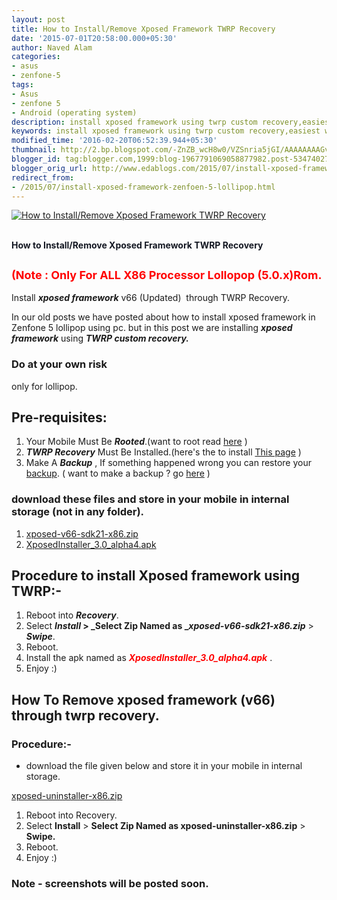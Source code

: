 ```yaml
---
layout: post
title: How to Install/Remove Xposed Framework TWRP Recovery
date: '2015-07-01T20:58:00.000+05:30'
author: Naved Alam
categories:
- asus
- zenfone-5
tags:
- Asus
- zenfone 5
- Android (operating system)
description: install xposed framework using twrp custom recovery,easiest way to install and remove xposed framework without pc, install xposed framework without pc, twrp
keywords: install xposed framework using twrp custom recovery,easiest way to install and remove xposed framework without pc, install xposed framework without pc, twrp
modified_time: '2016-02-20T06:52:39.944+05:30'
thumbnail: http://2.bp.blogspot.com/-ZnZB_wcH8w0/VZSnria5jGI/AAAAAAAAGvM/pv6-O5PzdGs/s72-c/How-to-Install-Remove-Xposed-Framework-TWRP-Recovery.png
blogger_id: tag:blogger.com,1999:blog-1967791069058877982.post-5347402738793099533
blogger_orig_url: http://www.edablogs.com/2015/07/install-xposed-framework-zenfoen-5-lollipop.html
redirect_from:
- /2015/07/install-xposed-framework-zenfoen-5-lollipop.html
---
```


[![How to Install/Remove Xposed Framework TWRP Recovery](http://2.bp.blogspot.com/-ZnZB_wcH8w0/VZSnria5jGI/AAAAAAAAGvM/pv6-O5PzdGs/s1600/How-to-Install-Remove-Xposed-Framework-TWRP-Recovery.png "How to Install/Remove Xposed Framework TWRP Recovery")](http://2.bp.blogspot.com/-ZnZB_wcH8w0/VZSnria5jGI/AAAAAAAAGvM/pv6-O5PzdGs/s1600/How-to-Install-Remove-Xposed-Framework-TWRP-Recovery.png)

## <span style="color: #141823;"><span style="font-size: 14px; line-height: 19.3199996948242px;">How to Install/Remove Xposed Framework TWRP Recovery</span></span>

## <span style="color: red; font-size: large; line-height: 19.3199996948242px;">(Note : Only For ALL X86 Processor Lollopop (5.0.x)Rom.</span>

Install **_xposed framework_** v66 (Updated)  through TWRP Recovery.  

In our old posts we have posted about how to install xposed framework in Zenfone 5 lollipop using pc. but in this post we are installing **_xposed framework_** using **_TWRP custom recovery._**  

### Do at your own risk

only for lollipop.  

## Pre-requisites:

1.  Your Mobile Must Be **_Rooted_**.(want to root read [here](http://www.zenfone-five.blogspot.in/2015/06/root-zenfone-4-45-5-6-lollipop-official.html) )
2.  **_TWRP Recovery_** Must Be Installed.(here's the to install [This page](http://www.xdablogs.com/2015/06/twrp-recovery-for-zenfone-5-stable.html) )
3.  Make A **_Backup_** , If something happened wrong you can restore your [backup](http://en.wikipedia.org/wiki/Backup "Backup"). ( want to make a backup ? go [here](http://www.xdablogs.com/2015/06/how-to-make-full-backup-of-asus-zenfone.html) )

### download these files and store in your mobile in internal storage (not in any folder).

1.  [xposed-v66-sdk21-x86.zip](http://sh.st/vB2Gw)
2.  [XposedInstaller_3.0_alpha4.apk](http://sh.st/vB2Fi)

## Procedure to install Xposed framework using TWRP:-

1.  Reboot into **_Recovery_**.
2.  Select **_Install_ **> **_Select Zip Named as _**<span style="color: red;">**_xposed-v66-sdk21-x86.zip_**</span> > **_Swipe_**.
3.  Reboot.
4.  Install the apk named as **_<span style="color: red;">XposedInstaller_3.0_alpha4.apk</span>_** .
5.  Enjoy :)

## How To Remove xposed framework (v66) through twrp recovery.

### Procedure:-

*   download the file given below and store it in your mobile in internal storage.

[xposed-uninstaller-x86.zip](http://sh.st/vB2SL)

1.  Reboot into Recovery.
2.  Select **Install** > **Select Zip Named as xposed-uninstaller-x86.zip** > **Swipe.**
3.  Reboot.
4.  Enjoy :)

### Note - screenshots will be posted soon.